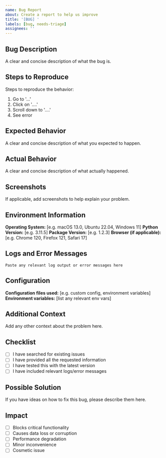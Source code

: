 ```yaml
---
name: Bug Report
about: Create a report to help us improve
title: '[BUG] '
labels: [bug, needs-triage]
assignees: ''
---
```


## Bug Description
A clear and concise description of what the bug is.

## Steps to Reproduce
Steps to reproduce the behavior:
1. Go to '...'
2. Click on '....'
3. Scroll down to '....'
4. See error

## Expected Behavior
A clear and concise description of what you expected to happen.

## Actual Behavior
A clear and concise description of what actually happened.

## Screenshots
If applicable, add screenshots to help explain your problem.

## Environment Information
**Operating System:** [e.g. macOS 13.0, Ubuntu 22.04, Windows 11]
**Python Version:** [e.g. 3.11.5]
**Package Version:** [e.g. 1.2.3]
**Browser (if applicable):** [e.g. Chrome 120, Firefox 121, Safari 17]

## Logs and Error Messages
```
Paste any relevant log output or error messages here
```

## Configuration
**Configuration files used:** [e.g. custom config, environment variables]
**Environment variables:** [list any relevant env vars]

## Additional Context
Add any other context about the problem here.

## Checklist
- [ ] I have searched for existing issues
- [ ] I have provided all the requested information
- [ ] I have tested this with the latest version
- [ ] I have included relevant logs/error messages

## Possible Solution
If you have ideas on how to fix this bug, please describe them here.

## Impact
- [ ] Blocks critical functionality
- [ ] Causes data loss or corruption
- [ ] Performance degradation
- [ ] Minor inconvenience
- [ ] Cosmetic issue
